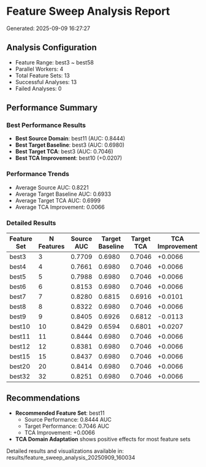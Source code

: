# Feature Sweep Analysis Report

Generated: 2025-09-09 16:27:27

## Analysis Configuration

- Feature Range: best3 ~ best58
- Parallel Workers: 4
- Total Feature Sets: 13
- Successful Analyses: 13
- Failed Analyses: 0

## Performance Summary

### Best Performance Results

- **Best Source Domain**: best11 (AUC: 0.8444)
- **Best Target Baseline**: best3 (AUC: 0.6980)
- **Best Target TCA**: best3 (AUC: 0.7046)
- **Best TCA Improvement**: best10 (+0.0207)

### Performance Trends

- Average Source AUC: 0.8221
- Average Target Baseline AUC: 0.6933
- Average Target TCA AUC: 0.6999
- Average TCA Improvement: 0.0066

### Detailed Results

| Feature Set | N Features | Source AUC | Target Baseline | Target TCA | TCA Improvement |
|-------------|------------|------------|-----------------|------------|-----------------|
| best3 | 3 | 0.7709 | 0.6980 | 0.7046 | +0.0066 |
| best4 | 4 | 0.7661 | 0.6980 | 0.7046 | +0.0066 |
| best5 | 5 | 0.7988 | 0.6980 | 0.7046 | +0.0066 |
| best6 | 6 | 0.8153 | 0.6980 | 0.7046 | +0.0066 |
| best7 | 7 | 0.8280 | 0.6815 | 0.6916 | +0.0101 |
| best8 | 8 | 0.8322 | 0.6980 | 0.7046 | +0.0066 |
| best9 | 9 | 0.8405 | 0.6926 | 0.6812 | -0.0113 |
| best10 | 10 | 0.8429 | 0.6594 | 0.6801 | +0.0207 |
| best11 | 11 | 0.8444 | 0.6980 | 0.7046 | +0.0066 |
| best12 | 12 | 0.8381 | 0.6980 | 0.7046 | +0.0066 |
| best15 | 15 | 0.8437 | 0.6980 | 0.7046 | +0.0066 |
| best20 | 20 | 0.8414 | 0.6980 | 0.7046 | +0.0066 |
| best32 | 32 | 0.8251 | 0.6980 | 0.7046 | +0.0066 |

## Recommendations

- **Recommended Feature Set**: best11
  - Source Performance: 0.8444 AUC
  - Target Performance: 0.7046 AUC
  - TCA Improvement: +0.0066
- **TCA Domain Adaptation** shows positive effects for most feature sets

Detailed results and visualizations available in: results/feature_sweep_analysis_20250909_160034